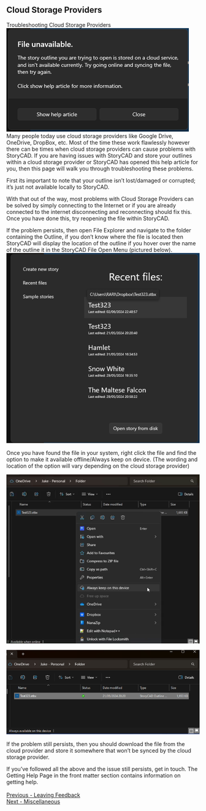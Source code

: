 ## Cloud Storage Providers ##
Troubleshooting Cloud Storage Providers
![](Clipboard-Image-7.png)
Many people today use cloud storage providers like Google Drive, OneDrive, DropBox, etc. Most of the time these work flawlessly however there can be times when cloud storage providers can cause problems with StoryCAD. 
If you are having issues with StoryCAD and store your outlines within a cloud storage provider or StoryCAD has opened this help article for you, then this page will walk you through troubleshooting these problems.

First its important to note that your outline isn’t lost/damaged or corrupted; it’s just not available locally to StoryCAD. 

With that out of the way, most problems with Cloud Storage Providers can be solved by simply connecting to the Internet or if you are already connected to the internet disconnecting and reconnecting should fix this. Once you have done this, try reopening the file within StoryCAD.

If the problem persists, then open File Explorer and navigate to the folder containing the Outline, if you don’t know where the file is located then StoryCAD will display the location of the outline if you hover over the name of the outline it in the StoryCAD File Open Menu (pictured below).
![](Clipboard-Image-8.png)

Once you have found the file in your system, right click the file and find the option to make it available offline/Always keep on device. (The wording and location of the option will vary depending on the cloud storage provider)

![](Clipboard-Image-9.png)

![](Clipboard-Image-10.png)

If the problem still persists, then you should download the file from the cloud provider and store it somewhere that won’t be synced by the cloud storage provider.

If you’ve followed all the above and the issue still persists, get in touch. The Getting Help Page in the front matter section contains information on getting help.
 <br/>
 <br/>
[Previous - Leaving Feedback](Leaving_Feedback.md) <br/>
[Next - Miscellaneous](Miscellaneous.md) <br/>
